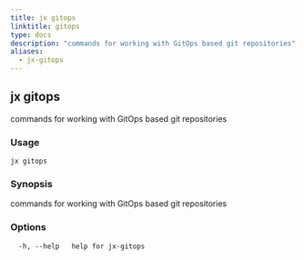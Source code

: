 ```yaml
---
title: jx gitops
linktitle: gitops
type: docs
description: "commands for working with GitOps based git repositories"
aliases:
  - jx-gitops
---
```


## jx gitops

commands for working with GitOps based git repositories

### Usage

```
jx gitops
```

### Synopsis

commands for working with GitOps based git repositories

### Options

```
  -h, --help   help for jx-gitops
```

